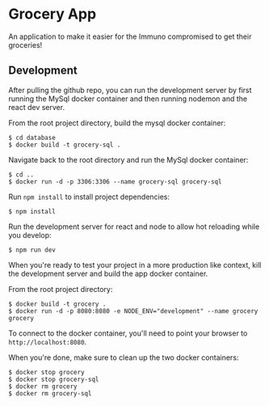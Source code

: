# Grocery App 

An application to make it easier for the Immuno compromised to get their groceries!

## Development

After pulling the github repo, you can run the development server by first running the MySql docker
container and then running nodemon and the react dev server.

From the root project directory, build the mysql docker container:

```
$ cd database
$ docker build -t grocery-sql .
```

Navigate back to the root directory and run the MySql docker container:

```
$ cd ..
$ docker run -d -p 3306:3306 --name grocery-sql grocery-sql
```

Run ``npm install`` to install project dependencies:

```
$ npm install
```

Run the development server for react and node to allow hot reloading while you develop:

```
$ npm run dev
```

When you're ready to test your project in a more production like context, kill the development
server and build the app docker container.

From the root project directory:

```
$ docker build -t grocery .
$ docker run -d -p 8080:8080 -e NODE_ENV="development" --name grocery grocery 
```

To connect to the docker container, you'll need to point your browser to `http://localhost:8080`.

When you're done, make sure to clean up the two docker containers:

```
$ docker stop grocery
$ docker stop grocery-sql
$ docker rm grocery
$ docker rm grocery-sql
```
